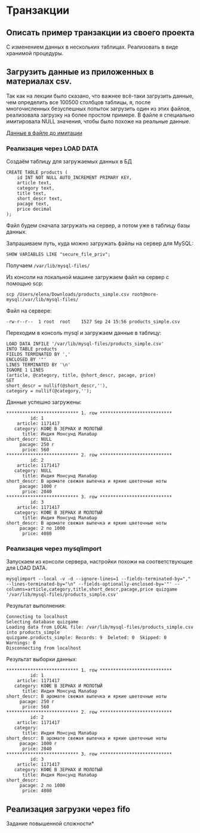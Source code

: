 # Транзакции

## Описать пример транзакции из своего проекта 

C изменением данных в нескольких таблицах. Реализовать в виде хранимой процедуры.


## Загрузить данные из приложенных в материалах csv.

Так как на лекции было сказано, что важнее всё-таки загрузить данные, чем определить все 100500 столбцов таблицы, я, после многочисленных безуспешных попыток загрузить один из этих файлов, реализовала загрузку на более простом примере. В файле я специально имитировала NULL значения, чтобы было похоже на реальные данные. 

[Данные в файле до имитации](/images/product_data.png)

### Реализация через LOAD DATA

Создаём таблицу для загружаемых данных в БД

```
CREATE TABLE products (
    id INT NOT NULL AUTO_INCREMENT PRIMARY KEY,
    article text,
    category text,
    title text,
    short_descr text,
    pacage text,
    price decimal
);
```

Файл будем сначала загружать на сервер, а потом уже в таблицу базы данных.

Запрашиваем путь, куда можно загружать файлы на сервер для MySQL:

`SHOW VARIABLES LIKE "secure_file_priv";`

Получаем `/var/lib/mysql-files/`

Из консоли на локальной машине загружаем файл на сервер с помощью scp:

`scp /Users/elena/Downloads/products_simple.csv root@more-mysql:/var/lib/mysql-files/`

Файл на сервере:

`-rw-r--r--  1 root  root    1527 Sep 24 15:56 products_simple.csv`

Переходим в консоль mysql и загружаем данные в таблицу:

```
LOAD DATA INFILE '/var/lib/mysql-files/products_simple.csv' 
INTO TABLE products 
FIELDS TERMINATED BY ','
ENCLOSED BY '"'
LINES TERMINATED BY '\n'
IGNORE 1 LINES
(article, @category, title, @short_descr, pacage, price)
SET
short_descr = nullif(@short_descr,''),
category = nullif(@category,'');
```

Данные успешно загружены:

```
*************************** 1. row ***************************
         id: 1
    article: 1171417
   category: КОФЕ В ЗЕРНАХ И МОЛОТЫЙ
      title: Индия Монсунд Малабар
short_descr: NULL
     pacage: 250 г
      price: 560
*************************** 2. row ***************************
         id: 2
    article: 1171417
   category: NULL
      title: Индия Монсунд Малабар
short_descr: В аромате свежая выпечка и яркие цветочные ноты
     pacage: 1000 г
      price: 2040
*************************** 3. row ***************************
         id: 3
    article: 1171417
   category: КОФЕ В ЗЕРНАХ И МОЛОТЫЙ
      title: Индия Монсунд Малабар
short_descr: В аромате свежая выпечка и яркие цветочные ноты
     pacage: 2 по 1000
      price: 4080
```

### Реализация через mysqlimport

Запускаем из консоли сервера, настройки похожи на соответствующие для LOAD DATA.

```
mysqlimport --local -v -d --ignore-lines=1 --fields-terminated-by="," --lines-terminated-by="\n" --fields-optionally-enclosed-by='"' --columns=article,category,title,short_descr,pacage,price quizgame '/var/lib/mysql-files/products_simple.csv'
```

Результат выполнения:

```
Connecting to localhost
Selecting database quizgame
Loading data from LOCAL file: /var/lib/mysql-files/products_simple.csv into products_simple
quizgame.products_simple: Records: 9  Deleted: 0  Skipped: 0  Warnings: 0
Disconnecting from localhost
```

Результат выборки данных:

```
*************************** 1. row ***************************
         id: 1
    article: 1171417
   category: КОФЕ В ЗЕРНАХ И МОЛОТЫЙ
      title: Индия Монсунд Малабар
short_descr: В аромате свежая выпечка и яркие цветочные ноты
     pacage: 250 г
      price: 560
*************************** 2. row ***************************
         id: 2
    article: 1171417
   category:
      title: Индия Монсунд Малабар
short_descr: В аромате свежая выпечка и яркие цветочные ноты
     pacage: 1000 г
      price: 2040
*************************** 3. row ***************************
         id: 3
    article: 1171417
   category: КОФЕ В ЗЕРНАХ И МОЛОТЫЙ
      title: Индия Монсунд Малабар
short_descr:
     pacage: 2 по 1000
      price: 4080
```

## Реализация загрузки через fifo
Задание повышенной сложности*


